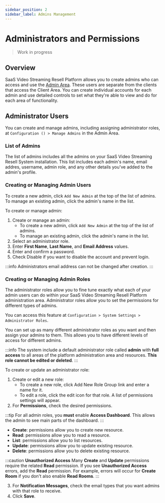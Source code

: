 ```yaml
---
sidebar_position: 2
sidebar_label: Admins Management
---
```


# Administrators and Permissions

> Work in progress

## Overview

SaaS Video Streaming Resell Platform allows you to create admins who can access and use the [Admin Area](/docs/admin/overview#administration-area). These users are separate from the clients that access the Client Area. You can create individual accounts for each admin and use detailed controls to set what they're able to view and do for each area of functionality.

## Administrator Users

You can create and manage admins, including assigning administrator roles, at `Configuration () > Manage Admins` in the Admin Area.

### List of Admins

The list of admins includes all the admins on your SaaS Video Streaming Resell System installation. This list includes each admin's name, email addres, username, admin role, and any other details you've added to the admin's profile.

### Creating or Managing Admin Users

To create a new admin, click `Add New Admin` at the top of the list of admins. To manage an existing admin, click the admin's name in the list.

To create or manage admin:

1. Create or manage an admin:
    * To create a new admin, click `Add New Admin` at the top of the list of admins.
    * To manage an existing admin, click the admin's name in the list.
2. Select an administrator role.
3. Enter **First Name**, **Last Name**, and **Email Address** values.
4. Enter and confirm a password.
5. Check Disable if you want to disable the account and prevent login.

:::info
Administrators email address can not be changed after creation.
:::

### Creating or Managing Admin Roles

The administrator roles allow you to fine tune exactly what each of your admin users can do within your SaaS Video Streaming Resell Platform administration area. Administrator roles allow you to set the permissions for different types of admins.

You can access this feature at `Configuration > System Settings > Administrator Roles`.

You can set up as many different administrator roles as you want and then assign your admins to them. This allows you to have different levels of access for different admins.

:::info
The system include a default administrator role called **admin** with **full access** to all areas of the platform administration area and resources. **This role cannot be edited or deleted**.
:::

To create or update an administrator role:

1. Create or edit a new role:
   * To create a new role, click Add New Role Group link and enter a name for it.
   * To edit a role, click the edit icon for that role. A list of permissions settings will appear.
2. For **Permissions**, check the desired permissions.

:::tip
For all admin roles, you **must** enable **Access Dashboard**. This allows the admin to see main parts of the dashboard.
:::

* **Create**: permissions allow you to create new resource.
* **Read**: permissions allow you to read a resource.
* **List**: permissions allow you to list resources.
* **Update**: permissions allow you to update existing resource.
* **Delete**: permissions allow you to delete existing resource.

:::caution
**Unauthorized Access**
Many **Create** and **Update** permissions require the related **Read** permission. If you see **Unauthorized Access** errors, add the **Read** permission. For example, errors will occur for **Create Room** if you don't also enable **Read Rooms**.
:::

3. For **Notification Messages**, check the email types that you want admins with that role to receive.
4. Click **Save**.